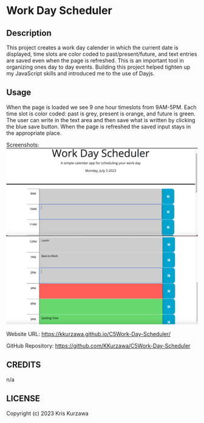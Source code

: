 # Work Day Scheduler

## Description

This project creates a work day calender in which the current date is displayed, time slots are color coded to past/present/future, and text entries are saved even when the page is refreshed. This is an important tool in organizing ones day to day events. Building this project helped tighten up my JavaScript skills and introduced me to the use of Dayjs.

## Usage

When the page is loaded we see 9 one hour timeslots from 9AM-5PM. Each time slot is color coded: past is grey, present is orange, and future is green. The user can write in the text area and then save what is written by clicking the blue save button. When the page is refreshed the saved input stays in the appropriate place.

Screenshots:
![Top](https://github.com/KKurzawa/C5Work-Day-Scheduler/blob/main/assets/images/img1.png)
![Bottom](https://github.com/KKurzawa/C5Work-Day-Scheduler/blob/main/assets/images/img2.png)

Website URL: https://kkurzawa.github.io/C5Work-Day-Scheduler/

GitHub Repository: https://github.com/KKurzawa/C5Work-Day-Scheduler

## CREDITS

n/a

## LICENSE

Copyright (c) 2023 Kris Kurzawa
